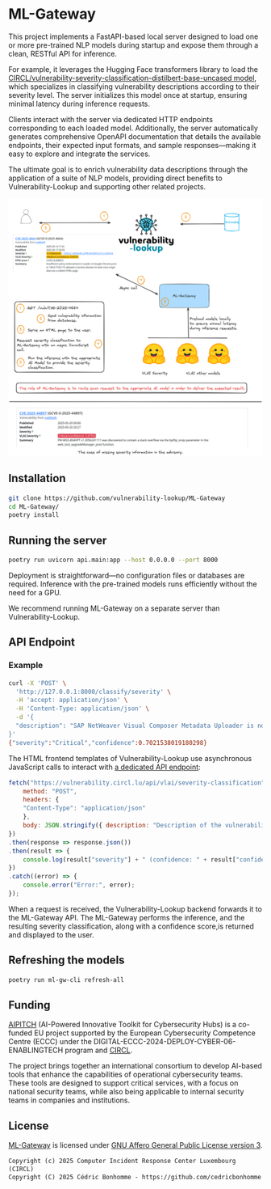 # ML-Gateway

This project implements a FastAPI-based local server designed to load one or
more pre-trained NLP models during startup and expose them through a clean,
RESTful API for inference.

For example, it leverages the Hugging Face transformers library to load the
[CIRCL/vulnerability-severity-classification-distilbert-base-uncased model](https://huggingface.co/CIRCL/vulnerability-severity-classification-roberta-base),
which specializes in classifying vulnerability descriptions according to their severity level.
The server initializes this model once at startup, ensuring minimal latency during inference requests.

Clients interact with the server via dedicated HTTP endpoints corresponding to each loaded model.
Additionally, the server automatically generates comprehensive OpenAPI documentation that details
the available endpoints, their expected input formats, and sample responses—making it easy to
explore and integrate the services.

The ultimate goal is to enrich vulnerability data descriptions through the application of a suite
of NLP models, providing direct benefits to Vulnerability-Lookup and supporting other related projects.

[![Conceptual architecture](docs/ml-gateway.png)](docs/ml-gateway.png)

## Installation

```bash
git clone https://github.com/vulnerability-lookup/ML-Gateway
cd ML-Gateway/
poetry install
```


## Running the server

```bash
poetry run uvicorn api.main:app --host 0.0.0.0 --port 8000
```

Deployment is straightforward—no configuration files or databases are required.
Inference with the pre-trained models runs efficiently without the need for a GPU.

We recommend running ML-Gateway on a separate server than Vulnerability-Lookup.


## API Endpoint

### Example

```bash
curl -X 'POST' \
  'http://127.0.0.1:8000/classify/severity' \
  -H 'accept: application/json' \
  -H 'Content-Type: application/json' \
  -d '{
  "description": "SAP NetWeaver Visual Composer Metadata Uploader is not protected with a proper authorization, allowing unauthenticated agent to upload potentially malicious executable binaries that could severely harm the host system. This could significantly affect the confidentiality, integrity, and availability of the targeted system."
}'
{"severity":"Critical","confidence":0.7021538019180298}
```


The HTML frontend templates of Vulnerability-Lookup use asynchronous JavaScript
calls to interact with
[a dedicated API endpoint](https://www.vulnerability-lookup.org/documentation/api-v1.html#post--vlai-severity-classification):


```javascript
fetch("https://vulnerability.circl.lu/api/vlai/severity-classification", {
    method: "POST",
    headers: {
    "Content-Type": "application/json"
    },
    body: JSON.stringify({ description: "Description of the vulnerability..." })
})
.then(response => response.json())
.then(result => {
    console.log(result["severity"] + " (confidence: " + result["confidence"] + ")");
})
.catch((error) => {
    console.error("Error:", error);
});
```

When a request is received, the Vulnerability-Lookup backend forwards it to the ML-Gateway API.
The ML-Gateway performs the inference, and the resulting severity classification,
along with a confidence score,is returned and displayed to the user.


## Refreshing the models

```bash
poetry run ml-gw-cli refresh-all
```


## Funding

[AIPITCH](https://www.linkedin.com/company/aipitch)
(AI-Powered Innovative Toolkit for Cybersecurity Hubs) is a co-funded EU project
supported by the European Cybersecurity Competence Centre (ECCC) under the
DIGITAL-ECCC-2024-DEPLOY-CYBER-06-ENABLINGTECH program and
[CIRCL](https://www.circl.lu).

The project brings together an international consortium to develop AI-based tools
that enhance the capabilities of operational cybersecurity teams.
These tools are designed to support critical services, with a focus on national
security teams, while also being applicable to internal security teams in
companies and institutions.


## License

[ML-Gateway](https://github.com/vulnerability-lookup/ML-Gateway) is licensed under
[GNU Affero General Public License version 3](https://www.gnu.org/licenses/agpl-3.0.html).

~~~
Copyright (c) 2025 Computer Incident Response Center Luxembourg (CIRCL)
Copyright (C) 2025 Cédric Bonhomme - https://github.com/cedricbonhomme
~~~

